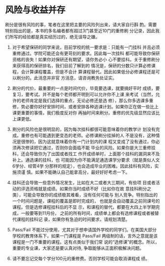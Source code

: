 # 风险与收益并存

刷分是很有风险的事，笔者在这里把主要的风险列出来，请大家自行斟  酌。需要特别指出的是，本书的多名编者都有超过3门甚至近10门的重修刷 分记录，因此我们所写的经验都是真实经历过的，绝无误导之嫌。

1.    对于希望保研的同学来说，目前学校的统一要求是：只能有一门挂科  并且必须重修通过。学院可能还会有更苛刻的要求。因此每一次挂科  都可能导致你保研资格的丧失！如果你对保研还有期望，请你务必小  心不要挂科。关于重修刷分来获得高的保研排名，我们目前了解到的  情况是，保研的分数只计算必修课程，会计算课程覆盖，但是不会计  算课程替代。因此如果低分必修课程还是可以刷分的。此消息并非官 方消息，请咨询教务处证实。

2.   刷分的代价，最重要的一点是时间代价，毕竟要选课，就要搞好平时  成绩，要复习，要考试。并不是每个老师都开明到可以允许你不上课  来考试（当然，允许的老师肯定是我们选择的重点，无论必修还是选  修），那么你多选课多重修，势必要你好好安排时间，或者安排各种逃课计划。如果你正在做一些比上课更重要的事情，我们极度反对你 再抽时间来刷分。重修的优先级显然应该比上课更低。

3.   刷分的风险也是很明显的，因为每次挂科都很可能意味着你的教学计  划没有完成。重修也有可能遇到更变态的老师。必修课刷分挂掉的人  不是没有，这种情况是很惨的，因为这就意味着你有一门计划内的课  程又变成了没有通过，你必须再次修读把它通过，否则你会面临不能  毕业的风险。如果你是大三重修挂科，还会导致你为了出国或者找工  作开成绩单时，上面那个挂科的漏洞来不及补上。通选课的挂科，也  可能因为你不能满足通选课学分要求（就是类似人文6学分、经管4学 分那样的规定），也会造成毕业的困难。因此挂科有风险，实施须谨 慎。如果不能确认自己能拿高分，最好好好考虑一下。

4.   挂科还会导致一些意外情况发生，比如在大二或者大三期间，有些项  目或者活动的评选资格就是成绩。如果你当时成绩不好（比如你在故  意挂科刷分之类），可能会导致你的成绩极其难看，没有任何可能与  别人竞争。特别指出的一个时间问题是，课程的覆盖是即时完成的，  也就是会自动覆盖之前同课号的课程。但是选修课程挂科后的不显 示，和课程的替代，都要在大四上半学期完成，一般要等到11月份， 之前的所有时间，成绩单上都会有选修课程或者被替代课程的挂科记 录，如果你有急迫的时间要求，请规划清楚。

5.    Pass/Fail 不能过分使用，尤其对于想申请国外学校的同学们。在美国大部分学校的教育体系下，如果一门课程是 Pass/Fail 两级制的话，言外之意就是该课程是一门不重要的课程。这有点类似于我们常 说的“选修课”的概念。所以，重要的专业课，大家还是要认真对待, 争取能够从正面积极解决问题。

6.   请不要忘记交每个学分100元的重修费。否则学校可能会取消课程成 绩。

